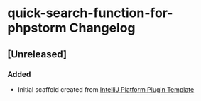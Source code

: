 <!-- Keep a Changelog guide -> https://keepachangelog.com -->

# quick-search-function-for-phpstorm Changelog

## [Unreleased]
### Added
- Initial scaffold created from [IntelliJ Platform Plugin Template](https://github.com/JetBrains/intellij-platform-plugin-template)
